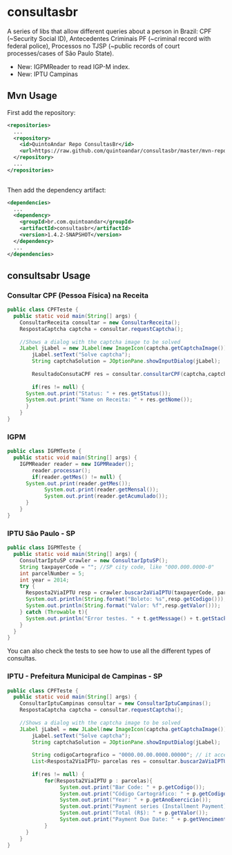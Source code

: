 consultasbr
===========

A series of libs that allow different queries about a person in Brazil: CPF (~Security Social ID), Antecedentes Criminais PF (~criminal record with federal police), Processos no TJSP (~public records of court processes/cases of São Paulo State).

* New: IGPMReader to read IGP-M index. 
* New: IPTU Campinas

Mvn Usage
-----
First add the repository:

```xml
<repositories>
  ...
  <repository>
    <id>QuintoAndar Repo ConsultasBr</id>
    <url>https://raw.github.com/quintoandar/consultasbr/master/mvn-repo</url>
  </repository>
  ...
</repositories>
  
```

Then add the dependency artifact:

```xml
<dependencies>
  ...
  <dependency>
    <groupId>br.com.quintoandar</groupId>
    <artifactId>consultasbr</artifactId>
    <version>1.4.2-SNAPSHOT</version>
  </dependency>
  ...
</dependencies>
```

consultsabr Usage
-----

### Consultar CPF (Pessoa Física) na Receita

```java
public class CPFTeste {
  public static void main(String[] args) {
    ConsultarReceita consultar = new ConsultarReceita();
    RespostaCaptcha captcha = consultar.requestCaptcha();
    
    //Shows a dialog with the captcha image to be solved
    JLabel jLabel = new JLabel(new ImageIcon(captcha.getCaptchaImage()));
		jLabel.setText("Solve captcha");
		String captchaSolution = JOptionPane.showInputDialog(jLabel);
		
		ResultadoConsutaCPF res = consultar.consultarCPF(captcha,captchaSolution,"12345678909", new SimpleDateFormat("dd/MM/yyyy").parse("01/01/1970"));
    
		if(res != null) {
      System.out.print("Status: " + res.getStatus());
      System.out.print("Name on Receita: " + res.getNome());
	  }
	}
}
```

### IGPM

```java
public class IGPMTeste {
  public static void main(String[] args) {
    IGPMReader reader = new IGPMReader();
		reader.processar();
		if(reader.getMes() != null) {
      System.out.print(reader.getMes());
			System.out.print(reader.getMensal());
			System.out.print(reader.getAcumulado());
	  }
	}
}
```
### IPTU São Paulo - SP

```java
public class IGPMTeste {
  public static void main(String[] args) {
    ConsultarIptuSP crawler = new ConsultarIptuSP();
    String taxpayerCode = ""; //SP city code, like "000.000.0000-0"
    int parcelNumber = 5;
    int year = 2014;
    try {
      Resposta2ViaIPTU resp = crawler.buscar2aViaIPTU(taxpayerCode, parcelNumber, year);
      System.out.println(String.format("Boleto: %s",resp.getCodigo()));
      System.out.println(String.format("Valor: %f",resp.getValor()));
    } catch (Throwable t){
      System.out.println("Error testes. " + t.getMessage() + t.getStackTrace());
    }
  }
}
```
 You can also check the tests to see how to use all the different types of consultas.
 
### IPTU - Prefeitura Municipal de Campinas - SP

```java
public class CPFTeste {
  public static void main(String[] args) {
    ConsultarIptuCampinas consultar = new ConsultarIptuCampinas();
    RespostaCaptcha captcha = consultar.requestCaptcha();
    
    //Shows a dialog with the captcha image to be solved
    JLabel jLabel = new JLabel(new ImageIcon(captcha.getCaptchaImage()));
		jLabel.setText("Solve captcha");
		String captchaSolution = JOptionPane.showInputDialog(jLabel);
		
		String codigoCartografico = "0000.00.00.0000.00000"; // it accepts sequence without any format. ex.: 00000000000000000 (17 characters in sequence)
		List<Resposta2ViaIPTU> parcelas res = consultar.buscar2aViaIPTU(captcha.getSessionId(), respCaptcha, codigoCartografico);
    
		if(res != null) {
			for(Resposta2ViaIPTU p : parcelas){
				 System.out.print("Bar Code: " + p.getCodigo());
				 System.out.print("Código Cartográfico: " + p.getCodigoContribuinte());
				 System.out.print("Year: " + p.getAnoExercicio());
				 System.out.print("Payment series (Installment Payment): " + p.getNumParcela());
				 System.out.print("Total (R$): " + p.getValor());
				 System.out.print("Payment Due Date: " + p.getVencimento());
			}
	  }
	}
}
